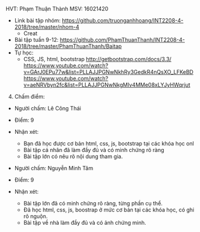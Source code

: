 HVT: Phạm Thuận Thành
MSV: 16021420
- Link bài tập nhóm: https://github.com/truonganhhoang/INT2208-4-2018/tree/master/nhom-4
	+ Creat
- Bài tập tuần 9-12:
	https://github.com/PhamThuanThanh/INT2208-4-2018/tree/master/PhamThuanThanh/Baitap
- Tự học:
	+ CSS, JS, html, bootstrap 
	http://getbootstrap.com/docs/3.3/
	https://www.youtube.com/watch?v=GArJ0EPu77w&list=PLLAJJPGNwNkhRy3GedkR4nQsXO_LFKeBD
	https://www.youtube.com/watch?v=aeNRVbyn2fc&list=PLLAJJPGNwNkgMIv4MMe08xLYJyHWqrjut
4. Chấm điểm:
- Người chấm: Lê Công Thái
- Điểm: 9
- Nhận xét:
	- Bạn đã học được cơ bản html, css, js, bootstrap tại các khóa học onl
	- Bài tập cá nhân đã làm đầy đủ và có minh chứng rõ ràng
	- Bài tập lớn có nêu rõ nội dung tham gia.

- Người chấm: Nguyễn Minh Tâm
- Điểm: 9
- Nhận xét:
	- Bài tập lớn đã có minh chứng rõ ràng, từng phần cụ thể.
	- Đã học html, css, js, boostrap ở mức cơ bản tại các khóa học, có ghi rõ nguộn.
	- Bài tập về nhà làm đầy đủ và có ảnh chứng minh.
	

